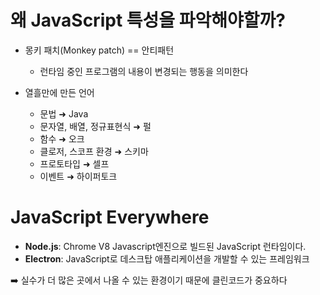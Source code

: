 # 왜 JavaScript 특성을 파악해야할까?

- 몽키 패치(Monkey patch) == 안티패턴
  - 런타임 중인 프로그램의 내용이 변경되는 행동을 의미한다

- 열흘만에 만든 언어
  - 문법 ➜ Java
  - 문자열, 배열, 정규표현식 ➜ 펄
  - 함수 ➜ 오크
  - 클로저, 스코프 환경 ➜ 스키마
  - 프로토타입 ➜ 셀프
  - 이벤트 ➜ 하이퍼토크



# JavaScript Everywhere

- **Node.js**: Chrome V8 Javascript엔진으로 빌드된 JavaScript 런타임이다.
- **Electron**: JavaScript로 데스크탑 애플리케이션을 개발할 수 있는 프레임워크

➡️ 실수가 더 많은 곳에서 나올 수 있는 환경이기 때문에 클린코드가 중요하다